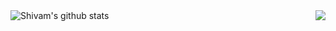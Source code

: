 <!--
**ShivamPokhriyal/ShivamPokhriyal** is a ✨ _special_ ✨ repository because its `README.md` (this file) appears on your GitHub profile.

Here are some ideas to get you started:

- 🔭 I’m currently working on ...
- 🌱 I’m currently learning ...
- 👯 I’m looking to collaborate on ...
- 🤔 I’m looking for help with ...
- 💬 Ask me about ...
- 📫 How to reach me: ...
- 😄 Pronouns: ...
- ⚡ Fun fact: ...
-->


<a href="https://github.com/ShivamPokhriyal?tab=repositories">
 <img align="left" src="https://github-readme-stats.vercel.app/api?username=ShivamPokhriyal&theme=dark" alt="Shivam's github stats"/>
</a>
<a href="https://github.com/ShivamPokhriyal?tab=repositories">
  <img align="right" src="https://github-readme-stats.vercel.app/api/top-langs/?username=ShivamPokhriyal&theme=dark&hide_langs_below=1" />
</a>
